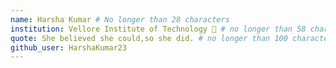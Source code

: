 ```yaml
---
name: Harsha Kumar # No longer than 28 characters
institution: Vellore Institute of Technology 🚩 # no longer than 58 characters
quote: She believed she could,so she did. # no longer than 100 characters, avoid using quotes(") to guarantee the format remains the same.
github_user: HarshaKumar23
---
```

